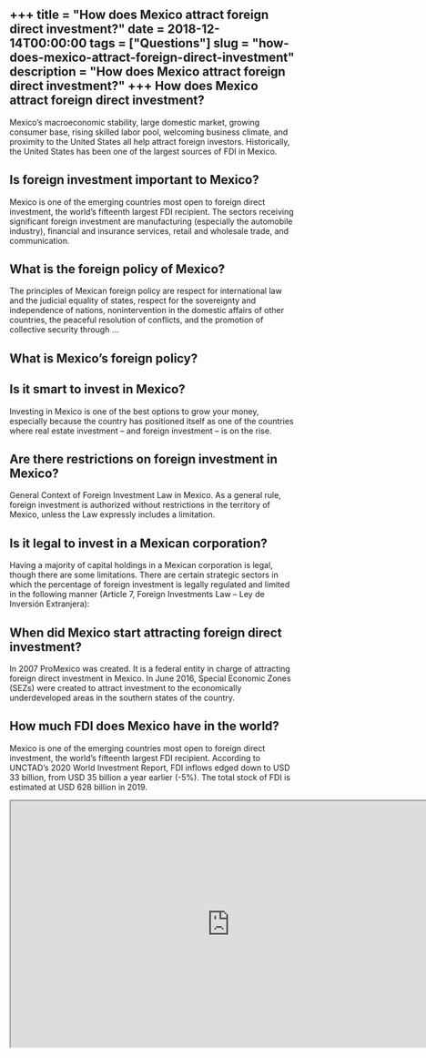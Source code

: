 +++
title = "How does Mexico attract foreign direct investment?"
date = 2018-12-14T00:00:00
tags = ["Questions"]
slug = "how-does-mexico-attract-foreign-direct-investment"
description = "How does Mexico attract foreign direct investment?"
+++
How does Mexico attract foreign direct investment?
--------------------------------------------------

Mexico’s macroeconomic stability, large domestic market, growing consumer base, rising skilled labor pool, welcoming business climate, and proximity to the United States all help attract foreign investors. Historically, the United States has been one of the largest sources of FDI in Mexico.

Is foreign investment important to Mexico?
------------------------------------------

Mexico is one of the emerging countries most open to foreign direct investment, the world’s fifteenth largest FDI recipient. The sectors receiving significant foreign investment are manufacturing (especially the automobile industry), financial and insurance services, retail and wholesale trade, and communication.

What is the foreign policy of Mexico?
-------------------------------------

The principles of Mexican foreign policy are respect for international law and the judicial equality of states, respect for the sovereignty and independence of nations, nonintervention in the domestic affairs of other countries, the peaceful resolution of conflicts, and the promotion of collective security through …

What is Mexico’s foreign policy?
--------------------------------

Is it smart to invest in Mexico?
--------------------------------

Investing in Mexico is one of the best options to grow your money, especially because the country has positioned itself as one of the countries where real estate investment – and foreign investment – is on the rise.

Are there restrictions on foreign investment in Mexico?
-------------------------------------------------------

General Context of Foreign Investment Law in Mexico. As a general rule, foreign investment is authorized without restrictions in the territory of Mexico, unless the Law expressly includes a limitation.

Is it legal to invest in a Mexican corporation?
-----------------------------------------------

Having a majority of capital holdings in a Mexican corporation is legal, though there are some limitations. There are certain strategic sectors in which the percentage of foreign investment is legally regulated and limited in the following manner (Article 7, Foreign Investments Law – Ley de Inversión Extranjera):

When did Mexico start attracting foreign direct investment?
-----------------------------------------------------------

In 2007 ProMexico was created. It is a federal entity in charge of attracting foreign direct investment in Mexico. In June 2016, Special Economic Zones (SEZs) were created to attract investment to the economically underdeveloped areas in the southern states of the country.

How much FDI does Mexico have in the world?
-------------------------------------------

Mexico is one of the emerging countries most open to foreign direct investment, the world’s fifteenth largest FDI recipient. According to UNCTAD’s 2020 World Investment Report, FDI inflows edged down to USD 33 billion, from USD 35 billion a year earlier (-5%). The total stock of FDI is estimated at USD 628 billion in 2019.

<iframe allow="accelerometer; autoplay; clipboard-write; encrypted-media; gyroscope; picture-in-picture" allowfullscreen="" class="__youtube_prefs__  epyt-is-override  no-lazyload" data-no-lazy="1" data-origheight="433" data-origwidth="770" data-skipgform_ajax_framebjll="" height="433" id="_ytid_59568" loading="lazy" src="https://www.youtube.com/embed/sn7I0p9cY4E?enablejsapi=1&autoplay=0&cc_load_policy=0&cc_lang_pref=&iv_load_policy=1&loop=0&modestbranding=0&rel=1&fs=1&playsinline=0&autohide=2&theme=dark&color=red&controls=1&" title="YouTube player" width="770"></iframe>